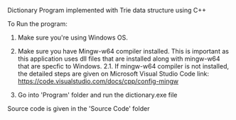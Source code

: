 Dictionary Program implemented with Trie data structure using C++

To Run the program:
1. Make sure you're using Windows OS.

2. Make sure you have Mingw-w64 compiler installed. This is important as this application uses dll files that are installed along with mingw-w64 that are specfic to Windows.
	2.1. If mingw-w64 compiler is not installed, the detailed steps are given on Microsoft Visual Studio Code link: https://code.visualstudio.com/docs/cpp/config-mingw

3. Go into 'Program' folder and run the dictionary.exe file

Source code is given in the 'Source Code' folder
   